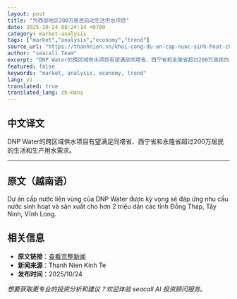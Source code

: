 ```yaml
---
layout: post
title: "为西部地区200万居民启动生活供水项目"
date: 2025-10-24 08:24:14 +0700
category: market-analysis
tags: ["market","analysis","economy","trend"]
source_url: "https://thanhnien.vn/khoi-cong-du-an-cap-nuoc-sinh-hoat-cho-2-trieu-dan-mien-tay-185251024110104033.htm"
author: "seacall Team"
excerpt: "DNP Water的跨区域供水项目有望满足同塔省、西宁省和永隆省超过200万居民的生活和生产用水需求。..."
featured: false
keywords: "market, analysis, economy, trend"
lang: vi
translated: true
translated_lang: zh-Hans
---
```


## 中文译文

DNP Water的跨区域供水项目有望满足同塔省、西宁省和永隆省超过200万居民的生活和生产用水需求。

---

## 原文（越南语）

Dự &aacute;n cấp nước li&ecirc;n v&ugrave;ng của DNP Water được kỳ vọng sẽ đ&aacute;p ứng nhu cầu nước sinh hoạt v&agrave; sản xuất cho hơn 2 triệu d&acirc;n c&aacute;c tỉnh Đồng Th&aacute;p, T&acirc;y Ninh, Vĩnh Long.

## 相关信息

- **原文链接**：[查看完整新闻](https://thanhnien.vn/khoi-cong-du-an-cap-nuoc-sinh-hoat-cho-2-trieu-dan-mien-tay-185251024110104033.htm)
- **新闻来源**：Thanh Nien Kinh Te
- **发布时间**：2025/10/24

*想要获取更专业的投资分析和建议？欢迎体验 seacall AI 投资顾问服务。*